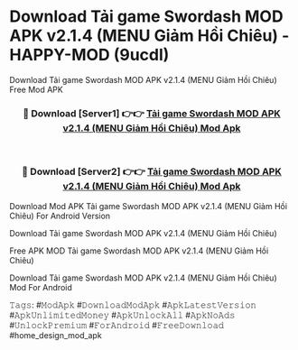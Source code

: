 # Download Tải game Swordash MOD APK v2.1.4 (MENU Giảm Hồi Chiêu) - HAPPY-MOD (9ucdl)
Download Tải game Swordash MOD APK v2.1.4 (MENU Giảm Hồi Chiêu) Free Mod APK

<div align="center">
<h3>🔴 Download [Server1] 👉👉 <a href="https://apkcomod.com?title=Tải_game_Swordash_MOD_APK_v2.1.4_(MENU_Giảm_Hồi_Chiêu)">Tải game Swordash MOD APK v2.1.4 (MENU Giảm Hồi Chiêu) Mod Apk</a></h3><br>

<h3>🔴 Download [Server2] 👉👉 <a href="https://apkcomod.com?title=Tải_game_Swordash_MOD_APK_v2.1.4_(MENU_Giảm_Hồi_Chiêu)">Tải game Swordash MOD APK v2.1.4 (MENU Giảm Hồi Chiêu) Mod Apk</a></h3>
</div>


Download Mod APK Tải game Swordash MOD APK v2.1.4 (MENU Giảm Hồi Chiêu) For Android Version

Download Tải game Swordash MOD APK v2.1.4 (MENU Giảm Hồi Chiêu) 

Free APK MOD Tải game Swordash MOD APK v2.1.4 (MENU Giảm Hồi Chiêu) 

Download Tải game Swordash MOD APK v2.1.4 (MENU Giảm Hồi Chiêu) Mod For Android

𝚃𝚊𝚐𝚜: #𝙼𝚘𝚍𝙰𝚙𝚔 #𝙳𝚘𝚠𝚗𝚕𝚘𝚊𝚍𝙼𝚘𝚍𝙰𝚙𝚔 #𝙰𝚙𝚔𝙻𝚊𝚝𝚎𝚜𝚝𝚅𝚎𝚛𝚜𝚒𝚘𝚗 #𝙰𝚙𝚔𝚄𝚗𝚕𝚒𝚖𝚒𝚝𝚎𝚍𝙼𝚘𝚗𝚎𝚢 #𝙰𝚙𝚔𝚄𝚗𝚕𝚘𝚌𝚔𝙰𝚕𝚕 #𝙰𝚙𝚔𝙽𝚘𝙰𝚍𝚜 #𝚄𝚗𝚕𝚘𝚌𝚔𝙿𝚛𝚎𝚖𝚒𝚞𝚖 #𝙵𝚘𝚛𝙰𝚗𝚍𝚛𝚘𝚒𝚍 #𝙵𝚛𝚎𝚎𝙳𝚘𝚠𝚗𝚕𝚘𝚊𝚍 #home_design_mod_apk